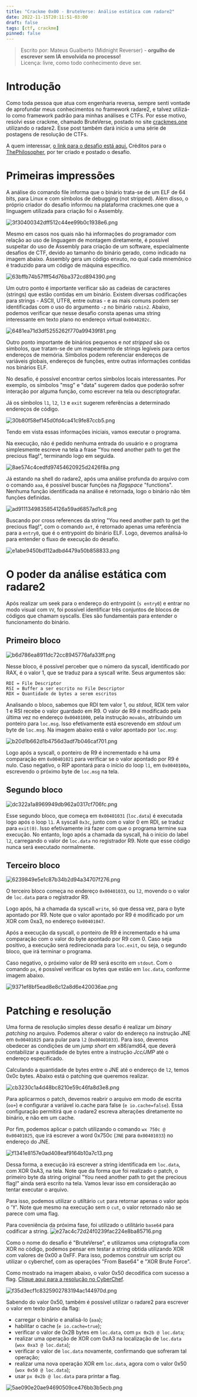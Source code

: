 ```yaml
---
title: "Crackme 0x00 - BruteVerse: Análise estática com radare2"
date: 2022-11-15T20:11:51-03:00
draft: false
tags: [ctf, crackme]
pinned: false
---
```


> Escrito por: Mateus Gualberto (Midnight Reverser) - **orgulho de escrever sem IA envolvida no processo!**  
> Licença: livre, como todo conhecimento deve ser.  

# Introdução
Como toda pessoa que atua com engenharia reversa, sempre senti vontade de aprofundar meus conhecimentos no framework radare2, e talvez utilizá-lo como framework padrão para minhas análises e CTFs. Por esse motivo, resolvi esse crackme, chamado BruteVerse, postado no site [crackmes.one](https://crackmes.one) utilizando o radare2. Esse post também dará início a uma série de postagens de resolução de CTFs.

A quem interessar, [o link para o desafio está aqui.](https://crackmes.one/crackme/634bdec633c5d4425e2cd8ee) Créditos para o [ThePhilosopher](https://crackmes.one/user/ThePhilosopher), por ter criado e postado o desafio.

# Primeiras impressões

A análise do comando file informa que o binário trata-se de um ELF de 64 bits, para Linux e com símbolos de debugging (not stripped). Além disso, o próprio criador do desafio informou na plataforma crackmes.one que a linguagem utilizada para criação foi o Assembly.

![3f30400342dff512c44ee99b0c1938e6.png](img/3f30400342dff512c44ee99b0c1938e6.png)

Mesmo em casos nos quais não há informações do programador com relação ao uso de linguagem de montagem diretamente, é possível suspeitar do uso de Assembly para criação de um software, especialmente desafios de CTF, devido ao tamanho do binário gerado, como indicado na imagem abaixo. Assembly gera um código enxuto, no qual cada mnemônico é traduzido para um código de máquina específico.

![63bffb74b57fff54d76ba372cd894390.png](img/63bffb74b57fff54d76ba372cd894390.png)

Um outro ponto é importante verificar são as cadeias de caracteres (strings) que estão contidas em um binário. Existem diversas codificações para strings - ASCII, UTF8, entre outras - e as mais comuns podem ser identificadas com o uso do argumento `-z` no binário `rabin2`. Abaixo, podemos verificar que nesse desafio consta apenas uma string interessante em texto plano no endereço virtual `0x0040202c`.

![6481ea71d3df5255262f770a99439f81.png](img/6481ea71d3df5255262f770a99439f81.png)

Outro ponto importante de binários pequenos e *not stripped* são os símbolos, que tratam-se de um mapeamento de strings legíveis para certos endereços de memória. Símbolos podem referenciar endereços de variáveis globais, endereços de funções, entre outras informações contidas nos binários ELF.

No desafio, é possível encontrar certos símbolos locais interessantes. Por exemplo, os símbolos "msg" e "data" sugerem dados que poderão sofrer interação por alguma função, como escrever na tela ou descriptografar.

Já os símbolos `l1`, `l2`, `l3` e `exit` sugerem referências a determinado endereços de código.

![30b80f58ef145d0fd4ca41c9fe87ccb5.png](img/30b80f58ef145d0fd4ca41c9fe87ccb5.png)

Tendo em vista essas informações iniciais, vamos executar o programa.

Na execução, não é pedido nenhuma entrada do usuário e o programa simplesmente escreve na tela a frase "You need another path to get the precious flag!", terminando logo em seguida.

![8ae574c4cedfd97454620925d2426f8a.png](img/8ae574c4cedfd97454620925d2426f8a.png)

Já estando na shell do radare2, após uma análise profunda do arquivo com o comando `aaa`, é possível buscar funções na *flagspace* "functions". Nenhuma função identificada na análise é retornada, logo o binário não têm funções definidas.

![ad9111349835854126a59ad6857ad1c8.png](img/ad9111349835854126a59ad6857ad1c8.png)

Buscando por cross references da string "You need another path to get the precious flag!", com o comando `axt`, é retornado apenas uma referência para a `entry0`, que é o entrypoint do binário ELF. Logo, devemos analisá-lo para entender o fluxo de execução do desafio.

![e1abe9450bd112adbd4479a50b858833.png](img/e1abe9450bd112adbd4479a50b858833.png)


# O poder da análise estática com radare2
Após realizar um seek para o endereço do entrypoint (`s entry0`) e entrar no modo visual com `VV`, foi possível identificar três conjuntos de blocos de códigos que chamam syscalls. Eles são fundamentais para entender o funcionamento do binário.

## Primeiro bloco
![b6d786ea8911dc72cc8945776afa33ff.png](img/b6d786ea8911dc72cc8945776afa33ff.png)

Nesse bloco, é possível perceber que o número da syscall, identificado por RAX, é o valor 1, que se traduz para a syscall write. Seus argumentos são:

```
RDI = File Descriptor
RSI = Buffer a ser escrito no File Descriptor
RDX = Quantidade de bytes a serem escritos
```

Analisando o bloco, sabemos que RDI tem valor 1, ou *stdout*, RDX tem valor 1 e RSI recebe o valor guardado em R9. O valor de R9 é modificado pela última vez no endereço `0x00401000`, pela instrução `movabs`, atribuindo um ponteiro para `loc.msg`. Isso efetivamente está escrevendo em *stdout* um byte de `loc.msg`. Na imagem abaixo está o valor apontado por `loc.msg`:

![b20d1b662d1b4756d3adf7b046caf701.png](img/b20d1b662d1b4756d3adf7b046caf701.png)

Logo após a syscall, o ponteiro de R9 é incrementado e há uma comparação em `0x00401021` para verificar se o valor apontado por R9 é nulo. Caso negativo, o RIP apontará para o início do loop `l1`, em `0x0040100a`, escrevendo o próximo byte de `loc.msg` na tela.

## Segundo bloco
![dc322a1a8969949db962a0317cf706fc.png](img/dc322a1a8969949db962a0317cf706fc.png)

Esse segundo bloco, que começa em `0x00401031` (`loc.data`) é executada logo após o loop `l1`. A syscall `0x3c`, junto com o valor 0 em RDI, se traduz para `exit(0)`. Isso efetivamente irá fazer com que o programa termine sua execução. No entanto, logo após a chamada da syscall, há o início do label `l2`, carregando o valor de `loc.data` no registrador R9. Note que esse código nunca será executado normalmente.

## Terceiro bloco
![6239849e5e1c87b34b2d94a34707f276.png](img/6239849e5e1c87b34b2d94a34707f276.png)

O terceiro bloco começa no endereço `0x00401033`, ou `l2`, movendo o o valor de `loc.data` para o registrador R9.

Logo após, há a chamada da syscall `write`, só que dessa vez, para o byte apontado por R9. Note que o valor apontado por R9 é modificado por um XOR com 0xa3, no endereço `0x00401047`.

Após a execução da syscall, o ponteiro de R9 é incrementado e há uma comparação com o valor do byte apontado por R9 com 0. Caso seja positivo, a execução será redirecionada para `loc.exit`, ou seja, o segundo bloco, que irá terminar o programa.

Caso negativo, o próximo valor de R9 será escrito em `stdout`. Com o comando `px`, é possível verificar os bytes que estão em `loc.data`, conforme imagem abaixo.

![9371ef8bf5ead8e8c12a8d6e420036ae.png](img/9371ef8bf5ead8e8c12a8d6e420036ae.png)

# Patching e resolução

Uma forma de resolução simples desse desafio é realizar um *binary patching* no arquivo. Podemos alterar o valor do endereço na instrução JNE em `0x00401025` para pular para `l2` (`0x00401033`). Para isso, devemos obedecer as condições de um *jump short* em x86/amd64, que deverá contabilizar a quantidade de bytes entre a instrução *Jcc/JMP* até o endereço especificado.

Calculando a quantidade de bytes entre o JNE até o endereço de `l2`, temos 0x0c bytes. Abaixo está o patching que queremos realizar.

![cb3230c1a4d48bc8210e59c46fa8d3e8.png](img/cb3230c1a4d48bc8210e59c46fa8d3e8.png)


Para aplicarmos o patch, devemos reabrir o arquivo em modo de escrita (`oo+`) e configurar a variável io.cache para false (`e io.cache=false`). Essa configuração permitirá que o radare2 escreva alterações diretamente no binário, e não em um cache.

Por fim, podemos aplicar o patch utilizando o comando `wx 750c @ 0x00401025`, que irá escrever a word 0x750c (`JNE` para `0x00401033`) no endereço do JNE.

![f1341e8157e0ad408eaf9164b10a7c13.png](img/f1341e8157e0ad408eaf9164b10a7c13.png)

Dessa forma, a execução irá escrever a string identificada em `loc.data`, com XOR 0xA3, na tela. Note que da forma que foi realizado o patch, o primeiro byte da string original "You need another path to get the precious flag!" ainda será escrito na tela. Vamos levar isso em consideração ao tentar executar o arquivo.

Para isso, podemos utilizar o utiltário `cut` para retornar apenas o valor após o 'Y'. Note que mesmo na execução sem o `cut`, o valor retornado não se parece com uma flag.

Para coveniência da próxima fase, foi utilizado o utilitário `base64` para codificar a string.
![e27ac4c72d24f0239fac224e8ba85716.png](img/e27ac4c72d24f0239fac224e8ba85716.png)

Como o nome do desafio é "BruteVerse", e utilizamos uma criptografia com XOR no código, podemos pensar em testar a string obtida utilizando XOR com valores de 0x00 a 0xFF. Para isso, podemos construir um script ou utilizar o cyberchef, com as operações "From Base64" e "XOR Brute Force".

Como mostrado na imagem abaixo, o valor 0x50 decodifica com sucesso a flag. [Clique aqui para a resolução no CyberChef](https://gchq.github.io/CyberChef/#recipe=From_Base64('A-Za-z0-9%2B/%3D',true,false)XOR_Brute_Force(1,100,0,'Standard',false,true,false,'')&input=R0RVaU5YQTVJM0FwUHlVaWNEWThNVGR3YW5BQ1lnWmlBbVVaSG1VUFpBTVBBbVJpSEJ4bkR4WmlIZ289).

![f35d3ecf1c8325902783194ac144970d.png](img/f35d3ecf1c8325902783194ac144970d.png)

Sabendo do valor 0x50, também é possível utilizar o radare2 para escrever o valor em texto plano da flag:
- carregar o binário e analisá-lo (`aaa`);
- habilitar o cache (`e io.cache=true`);
- verificar o valor de 0x2B bytes em `loc.data`, com `px 0x2b @ loc.data`;
- realizar uma operação de XOR com 0xA3 na localização de `loc.data` (`wox 0xa3 @ loc.data`);
- verificar o valor de `loc.data` novamente, confirmando que sofreram tal operação;
- realizar uma nova operação XOR em `loc.data`, agora com o valor 0x50 (`wox 0x50 @ loc.data`);
- usar `px 0x2b @ loc.data` para printar a flag.

![5ae090e20ae94690509ce476bb3b5ecb.png](img/5ae090e20ae94690509ce476bb3b5ecb.png)